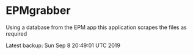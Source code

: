 # EPMgrabber
Using a database from the EPM app this application scrapes the files as required


Latest backup: Sun Sep 8 20:49:01 UTC 2019
